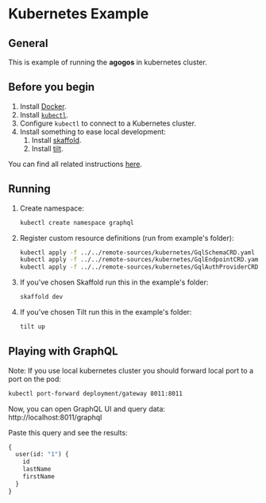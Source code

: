 # Kubernetes Example

## General

This is example of running the **agogos** in kubernetes cluster.

## Before you begin

1. Install [Docker](https://www.docker.com/get-started).
2. Install [`kubectl`](https://kubernetes.io/docs/tasks/tools/install-kubectl/).
3. Configure `kubectl` to connect to a Kubernetes cluster.
4. Install something to ease local development:
   1. Install [skaffold](https://skaffold.dev/docs/getting-started/).
   2. Install [tilt](https://docs.tilt.dev/install.html).

You can find all related instructions [here](https://skaffold.dev/docs/getting-started/).

## Running

1. Create namespace:

    ```bash
    kubectl create namespace graphql
    ```

2. Register custom resource definitions (run from example's folder):

    ```bash
    kubectl apply -f ../../remote-sources/kubernetes/GqlSchemaCRD.yaml
    kubectl apply -f ../../remote-sources/kubernetes/GqlEndpointCRD.yaml
    kubectl apply -f ../../remote-sources/kubernetes/GqlAuthProviderCRD.yaml
    ```

3. If you've chosen Skaffold run this in the example's folder:

    ```bash
    skaffold dev
    ```

4. If you've chosen Tilt run this in the example's folder:

    ```bash
    tilt up
    ```

## Playing with GraphQL

Note: If you use local kubernetes cluster you should forward local port to a port on the pod:

```bash
kubectl port-forward deployment/gateway 8011:8011
```

Now, you can open GraphQL UI and query data:
http://localhost:8011/graphql

Paste this query and see the results:
```graphql
{
  user(id: "1") {
    id
    lastName
    firstName
  }
}
```
